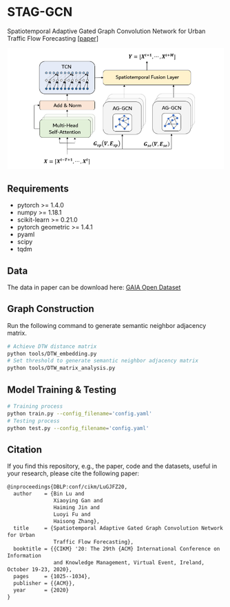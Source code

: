 # STAG-GCN
Spatiotemporal Adaptive Gated Graph Convolution Network for Urban Traffic Flow Forecasting [\[paper\]](https://dl.acm.org/doi/10.1145/3340531.3411894)

![Spatiotemporal Adaptive Gated Graph Convolution Network](figures/system_model.png "Model Architecture")

## Requirements
- pytorch >= 1.4.0
- numpy >= 1.18.1
- scikit-learn >= 0.21.0
- pytorch geometric >= 1.4.1
- pyaml
- scipy
- tqdm

## Data 
The data in paper can be download here: [GAIA Open Dataset](https://outreach.didichuxing.com/research/opendata/)

## Graph Construction
Run the following command to generate semantic neighbor adjacency matrix.
```bash
# Achieve DTW distance matrix
python tools/DTW_embedding.py
# Set threshold to generate semantic neighbor adjacency matrix
python tools/DTW_matrix_analysis.py
```

## Model Training & Testing
```bash
# Training process
python train.py --config_filename='config.yaml'
# Testing process
python test.py --config_filename='config.yaml'
```
## Citation
If you find this repository, e.g., the paper, code and the datasets, useful in your research, please cite the following paper:
```
@inproceedings{DBLP:conf/cikm/LuGJFZ20,
  author    = {Bin Lu and
               Xiaoying Gan and
               Haiming Jin and
               Luoyi Fu and
               Haisong Zhang},
  title     = {Spatiotemporal Adaptive Gated Graph Convolution Network for Urban
               Traffic Flow Forecasting},
  booktitle = {{CIKM} '20: The 29th {ACM} International Conference on Information
               and Knowledge Management, Virtual Event, Ireland, October 19-23, 2020},
  pages     = {1025--1034},
  publisher = {{ACM}},
  year      = {2020}
}
```
